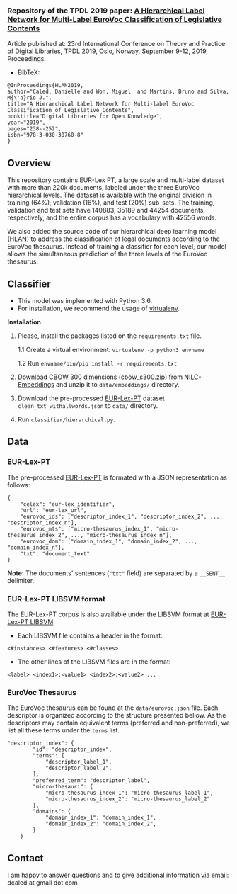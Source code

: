 ### Repository of the TPDL 2019 paper: [A Hierarchical Label Network for Multi-Label EuroVoc Classification of Legislative Contents](https://link.springer.com/chapter/10.1007/978-3-030-30760-8_21)

Article published at: 23rd International Conference on Theory and Practice of Digital Libraries, TPDL 2019, Oslo, Norway, September 9-12, 2019, Proceedings.

- BibTeX:

```
@InProceedings{HLAN2019,
author="Caled, Danielle and Won, Miguel  and Martins, Bruno and Silva, M{\'a}rio J.",
title="A Hierarchical Label Network for Multi-label EuroVoc Classification of Legislative Contents",
booktitle="Digital Libraries for Open Knowledge",
year="2019",
pages="238--252",
isbn="978-3-030-30760-8"
}
```



## Overview
This repository contains EUR-Lex PT, a large scale and multi-label dataset with more than 220k documents, labeled under the three EuroVoc hierarchical levels. The dataset is available with the original division in training (64%), validation (16%), and test (20%) sub-sets. The training, validation and test sets have 140883, 35189 and 44254 documents, respectively, and the entire corpus has a vocabulary with 42556 words.

We also added the source code of our hierarchical deep learning model (HLAN) to address the classification of legal documents according to the EuroVoc thesaurus. Instead of training a classifier for each level, our model allows the simultaneous prediction of the three levels of the EuroVoc thesaurus.

## Classifier

- This model was implemented with Python 3.6.
- For installation, we recommend the usage of [virtualenv](https://virtualenv.pypa.io/en/latest/).

**Installation**

1. Please, install the packages listed on the ```requirements.txt``` file. 

    1.1 Create a virtual environment: ```virtualenv -p python3 envname```

    1.2 Run ```envname/bin/pip install -r requirements.txt```

2. Download CBOW 300 dimensions (cbow_s300.zip) from [NILC-Embeddings](http://143.107.183.175:22980/download.php?file=embeddings/wang2vec/cbow_s300.zip) and unzip it to ```data/embeddings/``` directory.

3. Download the pre-processed [EUR-Lex-PT](https://drive.google.com/file/d/1f2nIAL5Ef30vPeMi4j2YOpChQBcaJUQA/view?usp=sharing) dataset ```clean_txt_withallwords.json``` to ```data/``` directory.

4. Run ```classifier/hierarchical.py```.


## Data

### EUR-Lex-PT

The pre-processed [EUR-Lex-PT](https://drive.google.com/file/d/1f2nIAL5Ef30vPeMi4j2YOpChQBcaJUQA/view?usp=sharing) is formated with a JSON representation as follows: 

```
{   
    "celex": "eur-lex_identifier", 
    "url": "eur-lex_url",
    "eurovoc_ids": ["descriptor_index_1", "descriptor_index_2", ..., "descriptor_index_n"], 
    "eurovoc_mts": ["micro-thesaurus_index_1", "micro-thesaurus_index_2", ..., "micro-thesaurus_index_n"],
    "eurovoc_dom": ["domain_index_1", "domain_index_2", ..., "domain_index_n"], 
    "txt": "document_text"
}
```

**Note:** The documents' sentences (```"txt"``` field) are separated by a ```__SENT__``` delimiter.



### EUR-Lex-PT LIBSVM format

The EUR-Lex-PT corpus is also available under the LIBSVM format at [EUR-Lex-PT LIBSVM](https://drive.google.com/file/d/1u2BCJRH-BC4l9wCgRoDkLnGGvj9fwj5d/view?usp=sharing): 

- Each LIBSVM file contains a header in the format:

```<#instances> <#features> <#classes>```

- The other lines of the LIBSVM files are in the format:

```<label> <index1>:<value1> <index2>:<value2> ...```


### EuroVoc Thesaurus

The EuroVoc thesaurus can be found at the ```data/eurovoc.json``` file. Each descriptor is organized according to the structure presented bellow. As the descriptors may contain equivalent terms (preferred and non-preferred), we list all these terms under the ```terms``` list.

```
"descriptor_index": {
        "id": "descriptor_index",
        "terms": [
            "descriptor_label_1",
            "descriptor_label_2",
        ],
        "preferred_term": "descriptor_label",
        "micro-thesauri": {
            "micro-thesaurus_index_1": "micro-thesaurus_label_1",
            "micro-thesaurus_index_2": "micro-thesaurus_label_2"
        },
        "domains": {
            "domain_index_1": "domain_index_1",
            "domain_index_2": "domain_index_2",
        }
    }
 ```

## Contact

I am happy to answer questions and to give additional information via email: dcaled at gmail dot com
